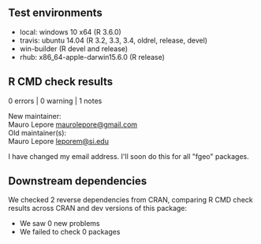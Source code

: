 ## Test environments

* local: windows 10 x64 (R 3.6.0)
* travis: ubuntu 14.04 (R 3.2, 3.3, 3.4, oldrel, release, devel)
* win-builder (R devel and release)
* rhub: x86_64-apple-darwin15.6.0 (R release)

## R CMD check results

0 errors | 0 warning | 1 notes 

New maintainer:  
  Mauro Lepore <maurolepore@gmail.com>  
Old maintainer(s):  
  Mauro Lepore <leporem@si.edu>  

I have changed my email address. I'll soon do this for all "fgeo" packages.

## Downstream dependencies

We checked 2 reverse dependencies from CRAN, comparing R CMD check results across CRAN and dev versions of this package:

* We saw 0 new problems
* We failed to check 0 packages
